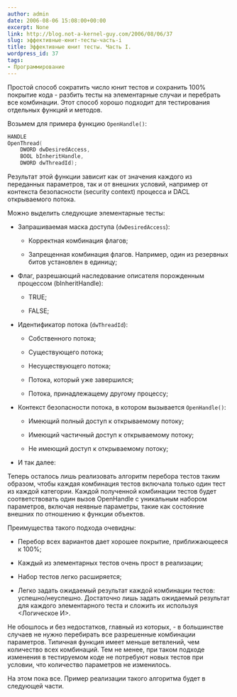 ```yaml
---
author: admin
date: 2006-08-06 15:08:00+00:00
excerpt: None
link: http://blog.not-a-kernel-guy.com/2006/08/06/37
slug: эффективные-юнит-тесты-часть-i
title: Эффективные юнит тесты. Часть I.
wordpress_id: 37
tags:
- Программирование
---
```


Простой способ сократить число юнит тестов и сохранить 100% покрытие кода - разбить тесты на элементарные случаи и перебрать все комбинации. Этот способ хорошо подходит для тестирования отдельных функций и методов. 

Возьмем для примера функцию `OpenHandle()`:

```cpp
HANDLE
OpenThread(
    DWORD dwDesiredAccess,
    BOOL bInheritHandle,
    DWORD dwThreadId);
```

Результат этой функции зависит как от значения каждого из переданных параметров, так и от внешних условий, например от контекста безопасности (security context) процесса и DACL открываемого потока.

Можно выделить следующие элементарные тесты:

  * Запрашиваемая маска доступа (`dwDesiredAccess`):

    * Корректная комбинация флагов;

    * Запрещенная комбинация флагов. Например, один из резервных битов установлен в единицу;

  * Флаг, разрешающий наследование описателя порожденным процессом (bInheritHandle):

    * TRUE;

    * FALSE;

  * Идентификатор потока (`dwThreadId`):

    * Собственного потока;

    * Существующего потока;

    * Несуществующего потока;

    * Потока, который уже завершился;

    * Потока, принадлежащему другому процессу;

  * Контекст безопасности потока, в котором вызывается `OpenHandle()`:

    * Имеющий полный доступ к открываемому потоку;

    * Имеющий частичный доступ к открываемому потоку;

    * Не имеющий доступ к открываемому потоку;

  * И так далее:

Теперь осталось лишь реализовать алгоритм перебора тестов таким образом, чтобы каждая комбинация тестов включала только один тест из каждой категории. Каждой полученной комбинации тестов будет соответствовать один вызов OpenHandle с уникальным набором параметров, включая неявные параметры, такие как состояние внешних по отношению к функции объектов.

Преимущества такого подхода очевидны:

  * Перебор всех вариантов дает хорошее покрытие, приближающееся к 100%;

  * Каждый из элементарных тестов очень прост в реализации;

  * Набор тестов легко расширяется;

  * Легко задать ожидаемый результат каждой комбинации тестов: успешно/неуспешно. Достаточно лишь задать ожидаемый результат для каждого элементарного теста и сложить их используя <Логическое И>.

Не обошлось и без недостатков, главный из которых, - в большинстве случаев не нужно перебирать все разрешенные комбинации параметров. Типичная функция имеет меньше ветвлений, чем количество всех комбинаций. Тем не менее, при таком подходе изменения в тестируемом коде не потребуют новых тестов при условии, что количество параметров не изменилось.

На этом пока все. Пример реализации такого алгоритма будет в следующей части.
